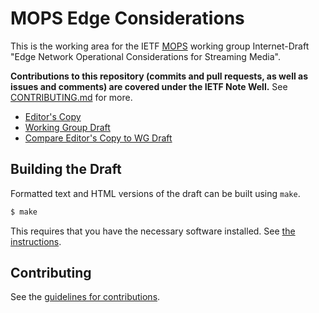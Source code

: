 # MOPS Edge Considerations

This is the working area for the IETF [MOPS](https://datatracker.ietf.org/group/mops/about/) working group Internet-Draft "Edge Network Operational Considerations for Streaming Media".

**Contributions to this repository (commits and pull requests, as well as issues and comments) are covered under the IETF Note Well.** See [CONTRIBUTING.md](CONTRIBUTING.md) for more.

 * [Editor's Copy](https://htmlpreview.github.io/?https://github.com/ietf-wg-mops/draft-ietf-mops-streaming-opcons/blob/gh-pages/draft-ietf-mops-streaming-opcons.html)
 * [Working Group Draft](https://tools.ietf.org/html/draft-ietf-mops-streaming-opcons)
 * [Compare Editor's Copy to WG Draft](https://tools.ietf.org/rfcdiff?url1=https://tools.ietf.org/rfcdiff?url1=draft-ietf-mops-streaming-opcons&url2=https://raw.githubusercontent.com/ietf-wg-mops/draft-ietf-mops-streaming-opcons/master/draft-ietf-mops-streaming-opcons.txt)

## Building the Draft

Formatted text and HTML versions of the draft can be built using `make`.

```sh
$ make
```

This requires that you have the necessary software installed.  See
[the instructions](https://github.com/martinthomson/i-d-template/blob/master/doc/SETUP.md).


## Contributing

See the
[guidelines for contributions](CONTRIBUTING.md).
